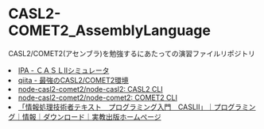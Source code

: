 # CASL2-COMET2_AssemblyLanguage

CASL2/COMET2(アセンブラ)を勉強するにあたっての演習ファイルリポジトリ
<li><a href="https://www.jitec.ipa.go.jp/1_20casl2/casl2dl_001.html">IPA - ＣＡＳＬIIシミュレータ</a></li>
<li><a href="https://qiita.com/maxfie1d/items/9f75cc16f938f2cd1844">qiita - 最強のCASL2/COMET2環境</a></li>
<li><a href="https://github.com/node-casl2-comet2/node-casl2">node-casl2-comet2/node-casl2: CASL2 CLI</a></li>
<li><a href="https://github.com/node-casl2-comet2/node-comet2#install">node-casl2-comet2/node-comet2: COMET2 CLI</a></li>
<li><a href="https://www.jikkyo.co.jp/download/detail/103/6619783463">「情報処理技術者テキスト　プログラミング入門　CASLII」｜プログラミング｜情報｜ダウンロード｜実教出版ホームページ</a></li>
